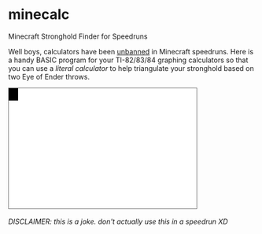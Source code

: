 # minecalc
Minecraft Stronghold Finder for Speedruns

Well boys, calculators have been [unbanned](https://www.speedrun.com/mc/news/536) in Minecraft speedruns.  Here is a handy BASIC program for your TI-82/83/84 graphing calculators so that you can use a _literal calculator_ to help triangulate your stronghold based on two Eye of Ender throws.

![demo](MINECALC.gif)

_DISCLAIMER: this is a joke.  don't actually use this in a speedrun XD_
